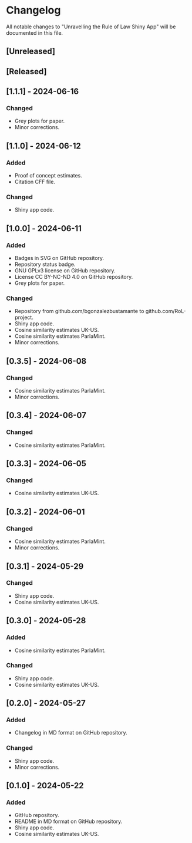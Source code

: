 # Changelog
All notable changes to "Unravelling the Rule of Law Shiny App" will be documented in this file.

## [Unreleased]

## [Released]

## [1.1.1] - 2024-06-16
### Changed
- Grey plots for paper.
- Minor corrections.

## [1.1.0] - 2024-06-12
### Added
- Proof of concept estimates.
- Citation CFF file.
### Changed
- Shiny app code.

## [1.0.0] - 2024-06-11
### Added
- Badges in SVG on GitHub repository.
- Repository status badge.
- GNU GPLv3 license on GitHub repository.
- License CC BY-NC-ND 4.0 on GitHub repository.
- Grey plots for paper.
### Changed
- Repository from github.com/bgonzalezbustamante to github.com/RoL-project.
- Shiny app code.
- Cosine similarity estimates UK-US.
- Cosine similarity estimates ParlaMint.
- Minor corrections.

## [0.3.5] - 2024-06-08
### Changed
- Cosine similarity estimates ParlaMint.
- Minor corrections.

## [0.3.4] - 2024-06-07
### Changed
- Cosine similarity estimates ParlaMint.

## [0.3.3] - 2024-06-05
### Changed
- Cosine similarity estimates UK-US.

## [0.3.2] - 2024-06-01
### Changed
- Cosine similarity estimates ParlaMint.
- Minor corrections.

## [0.3.1] - 2024-05-29
### Changed
- Shiny app code.
- Cosine similarity estimates UK-US.

## [0.3.0] - 2024-05-28
### Added
- Cosine similarity estimates ParlaMint.
### Changed
- Shiny app code.
- Cosine similarity estimates UK-US.

## [0.2.0] - 2024-05-27
### Added
- Changelog in MD format on GitHub repository.
### Changed
- Shiny app code.
- Minor corrections.

## [0.1.0] - 2024-05-22
### Added
- GitHub repository.
- README in MD format on GitHub repository.
- Shiny app code.
- Cosine similarity estimates UK-US.
